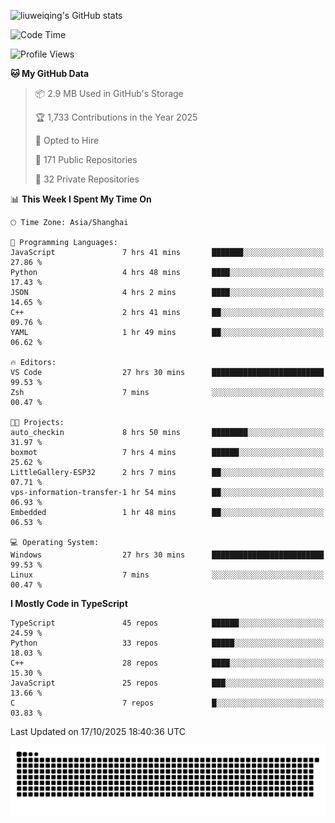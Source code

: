 ![liuweiqing's GitHub stats](https://github-readme-stats.vercel.app/api?username=14790897&show_icons=true&locale=cn&include_all_commits=true&count_private=true)

<!--START_SECTION:waka-->
![Code Time](http://img.shields.io/badge/Code%20Time-2%2C650%20hrs%2011%20mins-blue)

![Profile Views](http://img.shields.io/badge/Profile%20Views-4-blue)

**🐱 My GitHub Data** 

> 📦 2.9 MB Used in GitHub's Storage 
 > 
> 🏆 1,733 Contributions in the Year 2025
 > 
> 💼 Opted to Hire
 > 
> 📜 171 Public Repositories 
 > 
> 🔑 32 Private Repositories 
 > 
📊 **This Week I Spent My Time On** 

```text
🕑︎ Time Zone: Asia/Shanghai

💬 Programming Languages: 
JavaScript               7 hrs 41 mins       ███████░░░░░░░░░░░░░░░░░░   27.86 % 
Python                   4 hrs 48 mins       ████░░░░░░░░░░░░░░░░░░░░░   17.43 % 
JSON                     4 hrs 2 mins        ████░░░░░░░░░░░░░░░░░░░░░   14.65 % 
C++                      2 hrs 41 mins       ██░░░░░░░░░░░░░░░░░░░░░░░   09.76 % 
YAML                     1 hr 49 mins        ██░░░░░░░░░░░░░░░░░░░░░░░   06.62 % 

🔥 Editors: 
VS Code                  27 hrs 30 mins      █████████████████████████   99.53 % 
Zsh                      7 mins              ░░░░░░░░░░░░░░░░░░░░░░░░░   00.47 % 

🐱‍💻 Projects: 
auto_checkin             8 hrs 50 mins       ████████░░░░░░░░░░░░░░░░░   31.97 % 
boxmot                   7 hrs 4 mins        ██████░░░░░░░░░░░░░░░░░░░   25.62 % 
LittleGallery-ESP32      2 hrs 7 mins        ██░░░░░░░░░░░░░░░░░░░░░░░   07.71 % 
vps-information-transfer-1 hr 54 mins        ██░░░░░░░░░░░░░░░░░░░░░░░   06.93 % 
Embedded                 1 hr 48 mins        ██░░░░░░░░░░░░░░░░░░░░░░░   06.53 % 

💻 Operating System: 
Windows                  27 hrs 30 mins      █████████████████████████   99.53 % 
Linux                    7 mins              ░░░░░░░░░░░░░░░░░░░░░░░░░   00.47 % 
```

**I Mostly Code in TypeScript** 

```text
TypeScript               45 repos            ██████░░░░░░░░░░░░░░░░░░░   24.59 % 
Python                   33 repos            █████░░░░░░░░░░░░░░░░░░░░   18.03 % 
C++                      28 repos            ████░░░░░░░░░░░░░░░░░░░░░   15.30 % 
JavaScript               25 repos            ███░░░░░░░░░░░░░░░░░░░░░░   13.66 % 
C                        7 repos             █░░░░░░░░░░░░░░░░░░░░░░░░   03.83 % 
```




 Last Updated on 17/10/2025 18:40:36 UTC
<!--END_SECTION:waka-->

<picture>
  <source media="(prefers-color-scheme: dark)" srcset="https://raw.githubusercontent.com/14790897/14790897/output/github-contribution-grid-snake-dark.svg" />
  <source media="(prefers-color-scheme: light)" srcset="https://raw.githubusercontent.com/14790897/14790897/output/github-contribution-grid-snake.svg" />
  <img alt="github-snake" src="https://raw.githubusercontent.com/14790897/14790897/output/github-contribution-grid-snake.svg" />
</picture>
